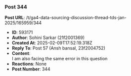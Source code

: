 ### Post 344
**Post URL**: /t/ga4-data-sourcing-discussion-thread-tds-jan-2025/165959/344
- **ID**: 593171
- **Author**: Sohini Sarkar  (21f2001369)
- **Created At**: 2025-02-09T17:52:19.318Z
- **Reply To**: Post 57 (Ansh bansal, 23f2004752)
- **Content**:  
  I am also facing the same error in this question
- **Reactions**: None
- **Post Number**: 344

